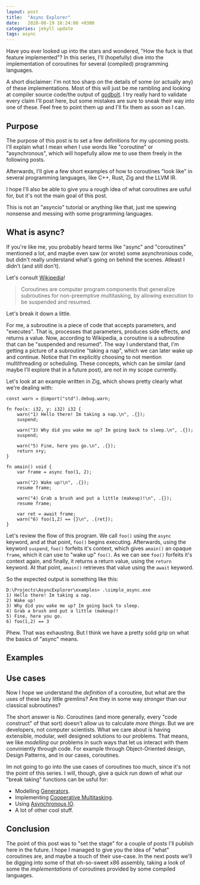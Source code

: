 ```yaml
---
layout: post
title:  "Async Explorer"
date:   2020-06-19 16:24:08 +0300
categories: jekyll update
tags: async
---
```


Have you ever looked up into the stars and wondered, "How the fuck is that feature implemented"? In this series, I'll (hopefully) dive into the implementation of coroutines for several (compiled) programming languages.

A short disclaimer: I'm not too sharp on the details of some (or actually any) of these implementations. Most of this will just be me rambling and looking at compiler source code/the output of [godbolt](https://godbolt.org/). I try really hard to validate every claim I'll post here, but some mistakes are sure to sneak their way into one of these. Feel free to point them up and I'll fix them as soon as I can.

## Purpose

The purpose of this post is to set a few definitions for my upcoming posts. I'll explain what I mean when I use words like "coroutine" or "asynchronous", which will hopefully allow me to use them freely in the following posts.

Afterwards, I'll give a few short examples of how to coroutines "look like" in several programming languages, like C++, Rust, Zig and the LLVM IR. 

I hope I'll also be able to give you a rough idea of what coroutines are usful for, but it's not the main goal of this post.

This is not an "asyncio" tutorial or anything like that, just me spewing nonsense and messing with some programming languages.

## What is async?

If you're like me, you probably heard terms like "async" and "coroutines" mentioned a lot, and maybe even saw (or wrote) some asynchronious code, but didn't really understand what's going on behind the scenes. Atleast I didn't (and still don't).

Let's consult [Wikipedia](https://en.wikipedia.org/wiki/Coroutine)!

> Coroutines are computer program components that generalize subroutines for non-preemptive multitasking, by allowing execution to be suspended and resumed. 

Let's break it down a little.

For me, a subroutine is a piece of code that accepts parameters, and "executes". That is, processes that parameters, produces side effects, and returns a value. Now, according to Wikipedia, a coroutine is a subroutine that can be "suspended and resumed". The way I understand that, I'm getting a picture of a subroutine "taking a nap", which we can later wake up and continue. Notice that I'm explicitly choosing to not mention multithreading or scheduling. These concepts, which can be similar (and maybe I'll explore that in a future post), are not in my scope currently.

Let's look at an example written in Zig, which shows pretty clearly what we're dealing with:

```zig
const warn = @import("std").debug.warn;

fn foo(x: i32, y: i32) i32 {
    warn("1) Hello there! Im taking a nap.\n", .{});
    suspend;

    warn("3) Why did you wake me up? Im going back to sleep.\n", .{});
    suspend;

    warn("5) Fine, here you go.\n", .{});
    return x+y;
}

fn amain() void {
    var frame = async foo(1, 2);
    
    warn("2) Wake up!\n", .{});
    resume frame;

    warn("4) Grab a brush and put a little (makeup)!\n", .{});
    resume frame;

    var ret = await frame;
    warn("6) foo(1,2) == {}\n", .{ret});
}
```

Let's review the flow of this program. We call `foo()` using the `async` keyword, and at that point, `foo()` begins executing. Afterwards, using the keyword `suspend`, `foo()` forfeits it's context, which gives `amain()` an opaque `frame`, which it can use to "wake up" `foo()`. As we can see `foo()` forfeits it's context again, and finally, it returns a return value, using the `return` keyword. At that point, `amain()` retrieves that value using the `await` keyword.

So the expected output is something like this:

```text
D:\Projects\AsyncExplorer\examples> .\simple_async.exe
1) Hello there! Im taking a nap.
2) Wake up!
3) Why did you wake me up? Im going back to sleep.
4) Grab a brush and put a little (makeup)!
5) Fine, here you go.
6) foo(1,2) == 3
```

Phew. That was exhausting. But I think we have a pretty solid grip on what the basics of "async" means.

## Examples

## Use cases

Now I hope we understand the _definition_ of a coroutine, but what are the uses of these lazy little gremlins? Are they in some way _stronger_ than our classical subroutines?

The short answer is _No_. Coroutines (and more generally, every "code construct" of that sort) doesn't allow us to calculate _more things_. But we are developers, not computer scientists. What we care about is having extensible, modular, well designed solutions to our problems. That means, we like _modelling_ our problems in such ways that let us interact with them conviniently through code. For example through Object-Oriented design, Design Patterns, and in our cases, coroutines.

Im not going to go into the use cases of coroutines too much, since it's not the point of this series. I will, though, give a quick run down of what our "break taking" functions can be usful for:

* Modelling [Generators](https://en.wikipedia.org/wiki/Generator_(computer_programming)).
* Implementing [Cooperative Multitasking](https://en.wikipedia.org/wiki/Cooperative_multitasking).
* Using [Asynchronous IO](https://en.wikipedia.org/wiki/Asynchronous_I/O).
* A lot of other cool stuff.

## Conclusion

The point of this post was to "set the stage" for a couple of posts I'll publish here in the future. I hope I managed to give you the idea of "what" coroutines are, and maybe a touch of their use-case. In the next posts we'll be digging into some of that oh-so-sweet x86 assembly, taking a look of some the _implementations_ of coroutines provided by some compiled languages.

